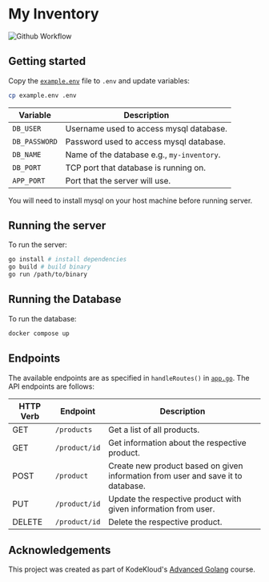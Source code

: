 # My Inventory

![Github Workflow](https://github.com/codedByHasan/my-inventory/actions/workflows/ci.yml/badge.svg)

## Getting started

Copy the [`example.env`](example.env) file to `.env` and update variables:

```bash
cp example.env .env
```

| Variable      | Description                                |
| ------------- | ------------------------------------------ |
| `DB_USER`     | Username used to access mysql database.    |
| `DB_PASSWORD` | Password used to access mysql database.    |
| `DB_NAME `    | Name of the database e.g., `my-inventory`. |
| `DB_PORT`     | TCP port that database is running on.      |
| `APP_PORT`    | Port that the server will use.             |

You will need to install mysql on your host machine before running server.

## Running the server

To run the server:

```bash
go install # install dependencies
go build # build binary
go run /path/to/binary
```

## Running the Database

To run the database:

```bash
docker compose up
```

## Endpoints

The available endpoints are as specified in `handleRoutes()` in [`app.go`](./app.go#L142).
The API endpoints are follows:

| HTTP Verb | Endpoint      | Description                                                                      |
| --------- | ------------- | -------------------------------------------------------------------------------- |
| GET       | `/products`   | Get a list of all products.                                                      |
| GET       | `/product/id` | Get information about the respective product.                                    |
| POST      | `/product`    | Create new product based on given information from user and save it to database. |
| PUT       | `/product/id` | Update the respective product with given information from user.                  |
| DELETE    | `/product/id` | Delete the respective product.                                                   |

## Acknowledgements

This project was created as part of KodeKloud's [Advanced Golang](https://learn.kodekloud.com/user/courses/advanced-golang) course.
